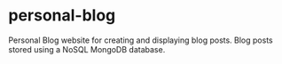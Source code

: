 # personal-blog
Personal Blog website for creating and displaying blog posts. Blog posts stored using a NoSQL MongoDB database.
